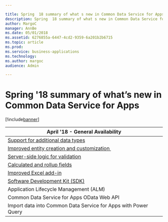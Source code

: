 ```yaml
---

title: Spring  18 summary of what s new in Common Data Service for Apps
description: Spring  18 summary of what s new in Common Data Service for Apps
author: MargoC
manager: AnnBe
ms.date: 05/01/2018
ms.assetid: 6276855a-6447-4cd2-9359-6a201b2b6715
ms.topic: article
ms.prod: 
ms.service: business-applications
ms.technology: 
ms.author: margoc
audience: Admin

---
```

#  Spring '18 summary of what’s new in Common Data Service for Apps




[!include[banner](../../../includes/banner.md)]

| April '18 - General Availability                                          |
|---------------------------------------------------------------------------|
| [Support for additional data types](support-additional-data-types.md)   |
| [Improved entity creation and customization ](improved-entity-creation-customization.md) |
| [Server-side logic for validation](server-side-logic-validation.md)               |
| [Calculated and rollup fields](calculated-rollup-fields.md)                   |
| [Improved Excel add-in](improved-excel-add-in.md)                          |
| [Software Development Kit (SDK)](software-development-kit-sdk.md)              |
| Application Lifecycle Management (ALM)                                    |
| Common Data Service for Apps OData Web API                                |
| Import data into Common Data Service for Apps with Power Query            |
